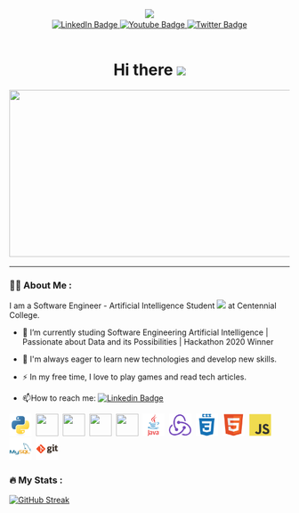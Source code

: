 <!--
**niyanta02/niyanta02** is a ✨ _special_ ✨ repository because its `README.md` (this file) appears on your GitHub profile.


Here are some ideas to get you started:

- 🔭 I’m currently working on ...
- 🌱 I’m currently learning ...
- 👯 I’m looking to collaborate on ...
- 🤔 I’m looking for help with ...
- 💬 Ask me about ...
- 📫 How to reach me: ...
- 😄 Pronouns: ...
- ⚡ Fun fact: ...
-->


<div id="header" align="center">
  <img src="https://media.giphy.com/media/M9gbBd9nbDrOTu1Mqx/giphy.gif", width="100">
 </div>
 

<div id="badges" align="center">
  <a href="https://www.linkedin.com/in/niyanta-742550143/">
    <img src="https://img.shields.io/badge/LinkedIn-blue?style=for-the-badge&logo=linkedin&logoColor=white" alt="LinkedIn Badge"/>
  </a>
  <a href="https://www.youtube.com/channel/UCcs0CvLOhxMznZQ0_StZxVA">
    <img src="https://img.shields.io/badge/YouTube-red?style=for-the-badge&logo=youtube&logoColor=white" alt="Youtube Badge"/>
  </a>
  <a href="">
    <img src="https://img.shields.io/badge/Twitter-blue?style=for-the-badge&logo=twitter&logoColor=white" alt="Twitter Badge"/>
  </a>
</div>

<div align="center">
<img src="https://komarev.com/ghpvc/?username=niyanta02&style=flat-square&color=blue" alt=""/>
 </div>

<h1 align="center">
  Hi there
  <img src="https://media.giphy.com/media/hvRJCLFzcasrR4ia7z/giphy.gif" width="30px"/>
</h1>


<!-- ABOUT ME -->
<div align="center">
  <img src="https://media.giphy.com/media/dWesBcTLavkZuG35MI/giphy.gif" width="600" height="300"/>
</div>


---

### :woman_technologist: About Me :

I am a  Software Engineer - Artificial Intelligence Student <img src="https://media.giphy.com/media/WUlplcMpOCEmTGBtBW/giphy.gif" width="30"> at Centennial College.

- :telescope: I’m currently studing Software Engineering Artificial Intelligence | Passionate about Data and its Possibilities | Hackathon 2020 Winner

- :seedling: I'm always eager to learn new technologies and develop new skills.

- :zap: In my free time, I love to play games and read tech articles.

- :mailbox:How to reach me: [![Linkedin Badge](https://img.shields.io/badge/-Niyanta-blue?style=flat&logo=Linkedin&logoColor=white)](https://www.linkedin.com/in/niyanta-742550143/)


<div>
  <img src="https://github.com/devicons/devicon/blob/master/icons/python/python-original.svg" title="python" alt="python" width="40" height="40"/>&nbsp;
   <img src="https://cdn-icons-png.flaticon.com/512/4616/4616809.png" title="" alt="" width="40" height="40"/>&nbsp;
   <img src="https://miro.medium.com/max/418/1*jF0godKvSrD7yZ7D7_SdKw.png" title="" alt="" width="40" height="40"/>&nbsp;
   <img src="https://c8.alamy.com/comp/W4C7G3/machine-learning-thin-line-icon-creative-simple-design-from-artificial-intelligence-icons-collection-outline-machine-learning-icon-for-web-design-W4C7G3.jpg" title="" alt="" width="40" height="40"/>&nbsp;
   <img src="https://thumbs.dreamstime.com/b/deep-learning-icon-flat-sign-element-data-analytics-collection-creative-web-design-templates-color-project-227550287.jpg" title="" alt="" width="40" height="40"/>&nbsp;
  <img src="https://github.com/devicons/devicon/blob/master/icons/java/java-original-wordmark.svg" title="Java" alt="Java" width="40" height="40"/>&nbsp;
  <img src="https://github.com/devicons/devicon/blob/master/icons/redux/redux-original.svg" title="Redux" alt="Redux " width="40" height="40"/>&nbsp;
  <img src="https://github.com/devicons/devicon/blob/master/icons/css3/css3-plain-wordmark.svg"  title="CSS3" alt="CSS" width="40" height="40"/>&nbsp;
  <img src="https://github.com/devicons/devicon/blob/master/icons/html5/html5-original.svg" title="HTML5" alt="HTML" width="40" height="40"/>&nbsp;
  <img src="https://github.com/devicons/devicon/blob/master/icons/javascript/javascript-original.svg" title="JavaScript" alt="JavaScript" width="40" height="40"/>&nbsp;
  <img src="https://github.com/devicons/devicon/blob/master/icons/mysql/mysql-original-wordmark.svg" title="MySQL"  alt="MySQL" width="40" height="40"/>&nbsp;
  <img src="https://github.com/devicons/devicon/blob/master/icons/git/git-original-wordmark.svg" title="Git" **alt="Git" width="40" height="40"/>
</div>



### :fire: My Stats :

[![GitHub Streak](https://streak-stats.demolab.com/?user=niyanta02&theme=dark)](https://git.io/streak-stats)

<!--
---

### :writing_hand: Blog Posts :

BLOG-POST-LIST:START 
BLOG-POST-LIST:END 
-->














 

